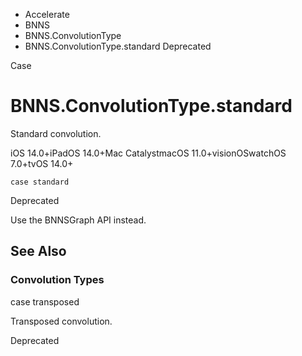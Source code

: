 

- Accelerate
- BNNS
- BNNS.ConvolutionType
-  BNNS.ConvolutionType.standard Deprecated

Case

# BNNS.ConvolutionType.standard

Standard convolution.

iOS 14.0+iPadOS 14.0+Mac CatalystmacOS 11.0+visionOSwatchOS 7.0+tvOS 14.0+

``` source
case standard
```

Deprecated

Use the BNNSGraph API instead.

## See Also

### Convolution Types

case transposed

Transposed convolution.

Deprecated

